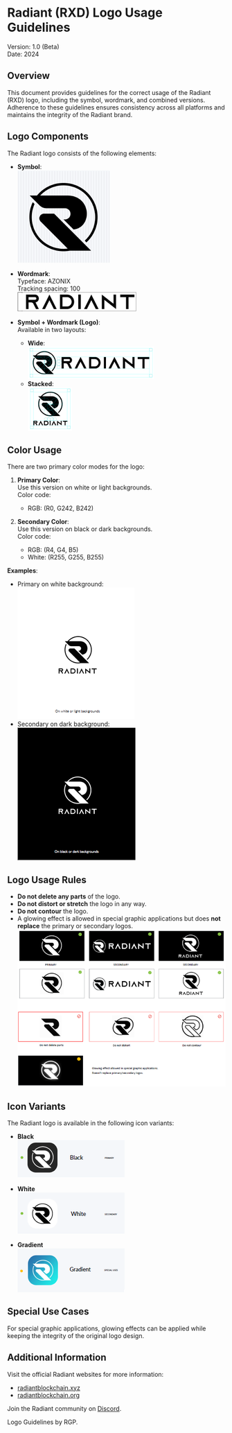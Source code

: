 # Radiant (RXD) Logo Usage Guidelines

Version: 1.0 (Beta)  
Date: 2024

## Overview

This document provides guidelines for the correct usage of the Radiant (RXD) logo, including the symbol, wordmark, and combined versions. Adherence to these guidelines ensures consistency across all platforms and maintains the integrity of the Radiant brand.

## Logo Components

The Radiant logo consists of the following elements:

- **Symbol**:  
  ![Symbol](./readme_images/symbol.png)

- **Wordmark**:  
  Typeface: AZONIX  
  Tracking spacing: 100  
  ![Wordmark](./readme_images/wordmark.png)

- **Symbol + Wordmark (Logo)**:  
  Available in two layouts:  
  - **Wide**:  
    ![Wide Logo](./readme_images/wide_logo.png)  
  - **Stacked**:  
    ![Stacked Logo](./readme_images/stacked_logo.png)

## Color Usage

There are two primary color modes for the logo:

1. **Primary Color**:  
   Use this version on white or light backgrounds.  
   Color code:  
   - RGB: (R0, G242, B242)

2. **Secondary Color**:  
   Use this version on black or dark backgrounds.  
   Color code:  
   - RGB: (R4, G4, B5)  
   - White: (R255, G255, B255)

**Examples**:  
- Primary on white background:  
  ![Primary White Background](./readme_images/primary_white_background.png)  
- Secondary on dark background:  
  ![Secondary Dark Background](./readme_images/primary_dark_background.png)

## Logo Usage Rules

- **Do not delete any parts** of the logo.  
- **Do not distort or stretch** the logo in any way.  
- **Do not contour** the logo.  
- A glowing effect is allowed in special graphic applications but does **not replace** the primary or secondary logos.
![Rules](./readme_images/logo_rules.png)

## Icon Variants

The Radiant logo is available in the following icon variants:

- **Black**  
  ![Black Icon](./readme_images/black_icon.png)

- **White**  
  ![White Icon](./readme_images/white_icon.png)

- **Gradient**  
  ![Gradient Icon](./readme_images/gradient_icon.png)

## Special Use Cases

For special graphic applications, glowing effects can be applied while keeping the integrity of the original logo design.

## Additional Information

Visit the official Radiant websites for more information:

- [radiantblockchain.xyz](https://radiantblockchain.xyz/)
- [radiantblockchain.org](https://radiantblockchain.org/)

Join the Radiant community on [Discord](https://discord.gg/radiantblockchain).

Logo Guidelines by RGP.
